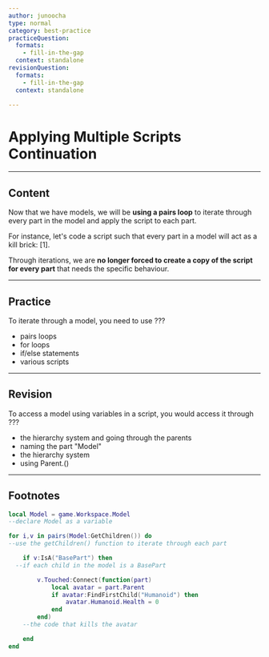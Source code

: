 ```yaml
---
author: junoocha
type: normal
category: best-practice
practiceQuestion:
  formats:
    - fill-in-the-gap
  context: standalone
revisionQuestion:
  formats:
    - fill-in-the-gap
  context: standalone

---
```


# Applying Multiple Scripts Continuation

---

## Content

Now that we have models, we will be **using a pairs loop** to iterate through every part in the model and apply the script to each part. 

For instance, let's code a script such that every part in a model will act as a kill brick: [1].

Through iterations, we are **no longer forced to create a copy of the script for every part** that needs the specific behaviour.

---

## Practice 

To iterate through a model, you need to use ???

- pairs loops
- for loops
- if/else statements
- various scripts

---

## Revision

To access a model using variables in a script, you would access it through ???

- the hierarchy system and going through the parents
- naming the part "Model"
- the hierarchy system
- using Parent.()

---

## Footnotes

```lua
local Model = game.Workspace.Model 
--declare Model as a variable

for i,v in pairs(Model:GetChildren()) do 
--use the getChildren() function to iterate through each part

	if v:IsA("BasePart") then
  --if each child in the model is a BasePart

		v.Touched:Connect(function(part)
			local avatar = part.Parent  
			if avatar:FindFirstChild("Humanoid") then
				avatar.Humanoid.Health = 0
			end
		end)
    --the code that kills the avatar

	end
end
```
